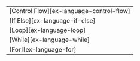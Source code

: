 ||
|--------|
| [Control Flow][ex-language-control-flow] |
| [If Else][ex-language-if-else] |
| [Loop][ex-language-loop] |
| [While][ex-language-while] |
| [For][ex-language-for] |
